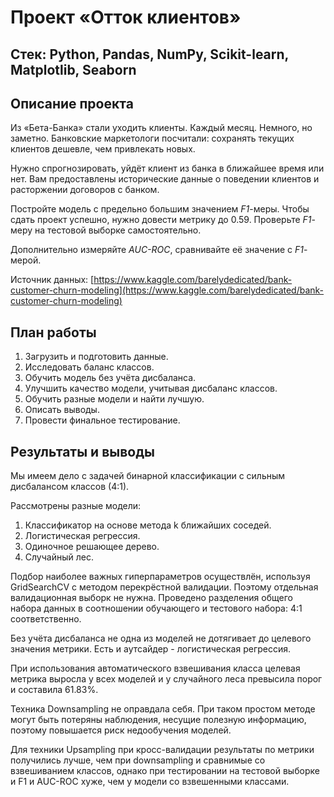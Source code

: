 # Проект «Отток клиентов»

## Стек: Python, Pandas, NumPy, Scikit-learn, Matplotlib, Seaborn

## Описание проекта

Из «Бета-Банка» стали уходить клиенты. Каждый месяц. Немного, но заметно. Банковские маркетологи посчитали: сохранять текущих клиентов дешевле, чем привлекать новых.

Нужно спрогнозировать, уйдёт клиент из банка в ближайшее время или нет. Вам предоставлены исторические данные о поведении клиентов и расторжении договоров с банком. 

Постройте модель с предельно большим значением *F1*-меры. Чтобы сдать проект успешно, нужно довести метрику до 0.59. Проверьте *F1*-меру на тестовой выборке самостоятельно.

Дополнительно измеряйте *AUC-ROC*, сравнивайте её значение с *F1*-мерой.

Источник данных: [https://www.kaggle.com/barelydedicated/bank-customer-churn-modeling](https://www.kaggle.com/barelydedicated/bank-customer-churn-modeling)

## План работы

1. Загрузить и подготовить данные.
2. Исследовать баланс классов.
3. Обучить модель без учёта дисбаланса.
4. Улучшить качество модели, учитывая дисбаланс классов.
5. Обучить разные модели и найти лучшую.
6. Описать выводы.
7. Провести финальное тестирование.

## Результаты и выводы

Мы имеем дело с задачей бинарной классификации с сильным дисбалансом классов (4:1).

Рассмотрены разные модели:

1. Классификатор на основе метода k ближайших соседей.
2. Логистическая регрессия.
3. Одиночное решающее дерево.
4. Случайный лес.

Подбор наиболее важных гиперпараметров осуществлён, используя GridSearchCV с методом перекрёстной валидации. Поэтому отдельная валидационная выборк не нужна. Проведено разделения общего набора данных в соотношении обучающего и тестового набора: 4:1 соответственно.

Без учёта дисбаланса не одна из моделей не дотягивает до целевого значения метрики. Есть и аутсайдер - логистическая регрессия.

При использования автоматического взвешивания класса целевая метрика выросла у всех моделей и у случайного леса превысила порог и составила 61.83%.

Техника Downsampling не оправдала себя. При таком простом методе могут быть потеряны наблюдения, несущие полезную информацию, поэтому повышается риск недообучения моделей.

Для техники Upsampling при кросс-валидации результаты по метрики получились лучше, чем при downsampling и сравнимые со взвешиванием классов, однако при тестировании на тестовой выборке и F1 и AUC-ROC хуже, чем у модели со взвешенными классами.
